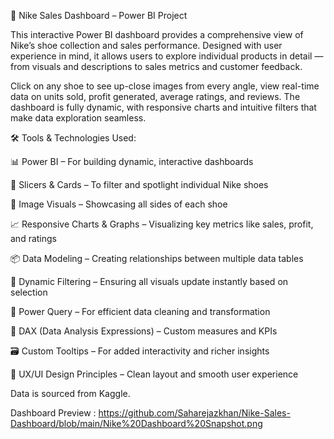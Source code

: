 👟 Nike Sales Dashboard – Power BI Project

This interactive Power BI dashboard provides a comprehensive view of Nike’s shoe collection and sales performance. Designed with user experience in mind, it allows users to explore individual products in detail — from visuals and descriptions to sales metrics and customer feedback.

Click on any shoe to see up-close images from every angle, view real-time data on units sold, profit generated, average ratings, and reviews. The dashboard is fully dynamic, with responsive charts and intuitive filters that make data exploration seamless.

🛠️ Tools & Technologies Used:

📊 Power BI – For building dynamic, interactive dashboards

🧩 Slicers & Cards – To filter and spotlight individual Nike shoes

📸 Image Visuals – Showcasing all sides of each shoe

📈 Responsive Charts & Graphs – Visualizing key metrics like sales, profit, and ratings

📦 Data Modeling – Creating relationships between multiple data tables

🔄 Dynamic Filtering – Ensuring all visuals update instantly based on selection

🧹 Power Query – For efficient data cleaning and transformation

🧠 DAX (Data Analysis Expressions) – Custom measures and KPIs

🗃️ Custom Tooltips – For added interactivity and richer insights

🎨 UX/UI Design Principles – Clean layout and smooth user experience


Data is sourced from Kaggle.

Dashboard Preview : https://github.com/Saharejazkhan/Nike-Sales-Dashboard/blob/main/Nike%20Dashboard%20Snapshot.png


